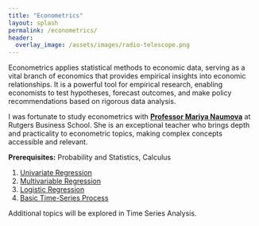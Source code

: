 ```yaml
---
title: "Econometrics"
layout: splash
permalink: /econometrics/
header:
  overlay_image: /assets/images/radio-telescope.png
---
```


Econometrics applies statistical methods to economic data, serving as a vital branch of economics that provides empirical insights into economic relationships. It is a powerful tool for empirical research, enabling economists to test hypotheses, forecast outcomes, and make policy recommendations based on rigorous data analysis.

I was fortunate to study econometrics with **[Professor Mariya Naumova](https://www.business.rutgers.edu/faculty/mariya-naumova)** at Rutgers Business School. She is an exceptional teacher who brings depth and practicality to econometric topics, making complex concepts accessible and relevant.

**Prerequisites:** Probability and Statistics, Calculus

1. [Univariate Regression](univariate-regression.md)
2. [Multivariable Regression](multivariable-regression.md)
3. [Logistic Regression](logistic-regression.md)
4. [Basic Time-Series Process](basic-time-series-process.md)

Additional topics will be explored in Time Series Analysis.
